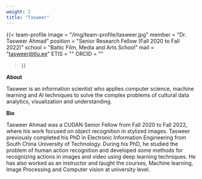 ```yaml
---
weight: 2
title: "Tasweer"
---
```


{{< team-profile 
image = "/img/team-profile/tasweer.jpg"
member = "Dr. Tasweer Ahmad"
position = "Senior Research Fellow (Fall 2020 to Fall 2022)"
school = "Baltic Film, Media and Arts School"
mail = "tasweer@tlu.ee"
ETIS = ""
ORCID = ""
 >}}   

**About**  

Tasweer is an information scientist who applies computer science, machine learning and AI techniques to solve the complex problems of cultural data analytics, visualization and understanding.  


**Bio**  

Tasweer Ahmad was a CUDAN Senior Fellow from Fall 2020 to Fall 2022, where his work focused on object recognition in stylized images. Tasweer previously completed his PhD in Electronic Information Engineering from South China University of Technology. During his PhD, he studied the problem of human action recognition and developed some methods for recognizing actions in images and video using deep learning techniques. He has also worked as an instructor and taught the courses, Machine learning, Image Processing and Computer vision at university level.
  
